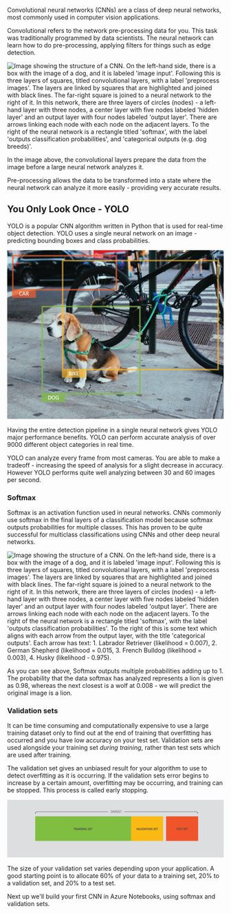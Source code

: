 Convolutional neural networks (CNNs) are a class of deep neural networks, most commonly used in computer vision applications. 

Convolutional refers to the network pre-processing data for you. This task was traditionally programmed by data scientists. The neural network can learn how to do pre-processing, applying filters for things such as edge detection.

![Image showing the structure of a CNN. On the left-hand side, there is a box with the image of a dog, and it is labeled 'image input'. Following this is three layers of squares, titled convolutional layers, with a label 'preprocess images'. The layers are linked by squares that are highlighted and joined with black lines. The far-right square is joined to a neural network to the right of it. In this network, there are three layers of circles (nodes) - a left-hand layer with three nodes, a center layer with five nodes labeled 'hidden layer' and an output layer with four nodes labeled 'output layer'. There are arrows linking each node with each node on the adjacent layers. To the right of the neural network is a rectangle titled 'softmax', with the label 'outputs classification probabilities', and 'categorical outputs (e.g. dog breeds)'.](../media/63-cnn.png)

In the image above, the convolutional layers prepare the data from the image before a large neural network analyzes it.

Pre-processing allows the data to be transformed into a state where the neural network can analyze it more easily - providing very accurate results.

## You Only Look Once - YOLO

YOLO is a popular CNN algorithm written in Python that is used for real-time object detection. YOLO uses a single neural network on an image - predicting bounding boxes and class probabilities.

![Image showing a dog, bike, and car all with a box around each of them, and labeled with their name.)](../media/63-ys.png)

Having the entire detection pipeline in a single neural network gives YOLO major performance benefits. YOLO can perform accurate analysis of over 9000 different object categories in real time.

YOLO can analyze every frame from most cameras. You are able to make a tradeoff - increasing the speed of analysis for a slight decrease in accuracy. However YOLO performs quite well analyzing between 30 and 60 images per second.

### Softmax

Softmax is an activation function used in neural networks. CNNs commonly use softmax in the final layers of a classification model because softmax outputs probabilities for multiple classes. This has proven to be quite successful for multiclass classifications using CNNs and other deep neural networks.  
  
![Image showing the structure of a CNN. On the left-hand side, there is a box with the image of a dog, and it is labeled 'image input'. Following this is three layers of squares, titled convolutional layers, with a label 'preprocess images'. The layers are linked by squares that are highlighted and joined with black lines. The far-right square is joined to a neural network to the right of it. In this network, there are three layers of circles (nodes) - a left-hand layer with three nodes, a center layer with five nodes labeled 'hidden layer' and an output layer with four nodes labeled 'output layer'. There are arrows linking each node with each node on the adjacent layers. To the right of the neural network is a rectangle titled 'softmax', with the label 'outputs classification probabilities'. To the right of this is some text which aligns with each arrow from the output layer, with the title 'categorical outputs'. Each arrow has text: 1. Labrador Retriever (likelihood = 0.007), 2. German Shepherd (likelihood = 0.015, 3. French Bulldog (likelihood = 0.003), 4. Husky (likelihood - 0.975).](../media/63-cnn-2.png)
  
As you can see above, Softmax outputs multiple probabilities adding up to 1. The probability that the data softmax has analyzed represents a lion is given as 0.98, whereas the next closest  is a wolf at 0.008 - we will predict the original image is a lion.  

### Validation sets

It can be time consuming and computationally expensive to use a large training dataset only to find out at the end of training that overfitting has occurred and you have low accuracy on your test set. Validation sets are used alongside your training set *during training*, rather than test sets which are used after training.

The validation set gives an unbiased result for your algorithm to use to detect overfitting as it is occurring. If the validation sets error begins to increase by a certain amount, overfitting may be occurring, and training can be stopped. This process is called early stopping.

![Three rectangles are present, encompassing a whole dataset. The largest rectangle is labeled 'training set' and is joined to a smaller rectangle labeled 'validation set', separate from these two rectangles is the third rectangle labeled 'test set'.](../media/28-ts-2.png)

The size of your validation set varies depending upon your application. A good starting point is to allocate 60% of your data to a training set, 20% to a validation set, and 20% to a test set.

Next up we'll build your first CNN in Azure Notebooks, using softmax and validation sets.
